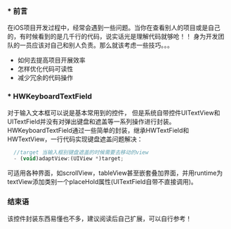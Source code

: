 ### * 前言
在iOS项目开发过程中，经常会遇到一些问题。当你在查看别人的项目或是自己的，有时候看到的是几千行的代码，说实话光是理解代码就够呛！！
身为开发团队的一员应该对自己和别人负责。那么就该考虑一些技巧。。。
* 如何去提高项目开展效率
* 怎样优化代码可读性
* 减少冗余的代码操作

### * HWKeyboardTextField
对于输入文本框可以说是基本常用到的控件，
但是系统自带控件UITextView和UITextField并没有对弹出键盘和遮盖等一系列操作进行封装。
HWKeyboardTextField通过一些简单的封装，继承HWTextField和HWTextView，一行代码实现键盘遮盖问题解决：


```javascript
  //target 当输入框别键盘遮盖的时候需要去移动的view
  - (void)adaptView:(UIView *)target;
```

可适用各种界面，如scrollView，tableView甚至嵌套叠加界面，并用runtime为textView添加类别一个placeHold属性(UITextField自带不直接调用)。

### 结束语
该控件封装东西易懂也不多，建议阅读后自己扩展，可以自行参考！
